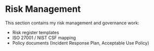 # Risk Management

This section contains my risk management and governance work:
- Risk register templates
- ISO 27001 / NIST CSF mapping
- Policy documents (Incident Response Plan, Acceptable Use Policy)
